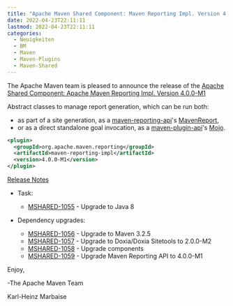 ```yaml
---
title: "Apache Maven Shared Component: Maven Reporting Impl. Version 4.0.0-M1 Released"
date: 2022-04-23T22:11:11
lastmod: 2022-04-23T22:11:11
categories:
  - Neuigkeiten
  - BM
  - Maven
  - Maven-Plugins
  - Maven-Shared
---
```

The Apache Maven team is pleased to announce the release of the 
[Apache Shared Component: Apache Maven Reporting Impl. Version 4.0.0-M1](https://maven.apache.org/shared/maven-reporting-impl/)

Abstract classes to manage report generation, which can be run both:

 * as part of a site generation, as a [maven-reporting-api](https://maven.apache.org/shared/maven-reporting-api/)'s [MavenReport](https://maven.apache.org/shared/maven-reporting-api/apidocs/org/apache/maven/reporting/MavenReport.html),
 * or as a direct standalone goal invocation, as a [maven-plugin-api](https://maven.apache.org/ref/current/maven-plugin-api/)'s [Mojo](https://maven.apache.org/ref/current/maven-plugin-api/apidocs/org/apache/maven/plugin/Mojo.html).


```xml
<plugin>
  <groupId>org.apache.maven.reporting</groupId>
  <artifactId>maven-reporting-impl</artifactId>
  <version>4.0.0-M1</version>
</plugin>
```

<!-- more -->

[Release Notes](https://issues.apache.org/jira/secure/ReleaseNote.jspa?projectId=12317922&version=12351596)


* Task:
 
  * [MSHARED-1055](https://issues.apache.org/jira/browse/MSHARED-1055) - Upgrade to Java 8

* Dependency upgrades:
 
  * [MSHARED-1056](https://issues.apache.org/jira/browse/MSHARED-1056) - Upgrade to Maven 3.2.5
  * [MSHARED-1057](https://issues.apache.org/jira/browse/MSHARED-1057) - Upgrade to Doxia/Doxia Sitetools to 2.0.0-M2
  * [MSHARED-1058](https://issues.apache.org/jira/browse/MSHARED-1058) - Upgrade components
  * [MSHARED-1059](https://issues.apache.org/jira/browse/MSHARED-1059) - Upgrade Maven Reporting API to 4.0.0-M1


Enjoy,

-The Apache Maven Team

Karl-Heinz Marbaise
